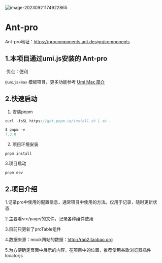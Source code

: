 ![image-20230921174922865](../note/Typora的笔记/image/image-20230921174922865.png)



# Ant-pro

Ant-pro地址：https://procomponents.ant.design/components

## 1.本项目通过umi.js安装的 Ant-pro

​	优点：便利

`@umijs/max` 模板项目，更多功能参考 [Umi Max 简介](https://umijs.org/docs/max/introduce)

## 2.快速启动

1. 安装pnpm

```js
curl -fsSL https://get.pnpm.io/install.sh | sh -

$ pnpm -v
7.3.0
```

2. 项目环境安装

```
pnpm install
```



3.项目启动

```js
pnpm dev
```



## 2.项目介绍

1.记录pro中使用的配置信息，通常项目中使用的方法。仅用于记录，随时更新状态

2.主要看src/page/的文件，记录各种组件使用

3.目前只更新了proTable组件

4.数据来源：mock网站的数据：http://rap2.taobao.org

5.为方便确定页面中展示的内容，在项目中的位置，推荐使用谷歌浏览器插件locatorjs